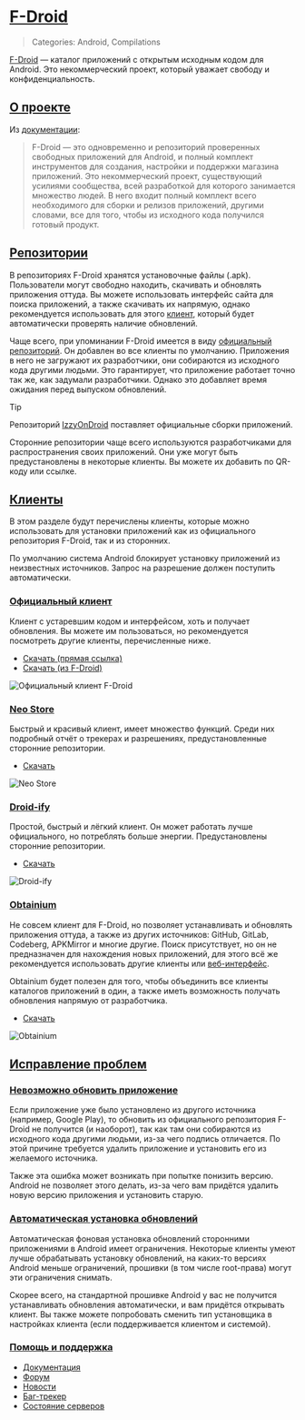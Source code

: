 # [F-Droid](#f-droid)
> Categories: Android, Compilations

[F-Droid](https://f-droid.org) — каталог приложений с открытым исходным кодом
для Android. Это некоммерческий проект, который уважает свободу и
конфиденциальность.

## [О проекте](#about)

Из [документации](https://f-droid.org/ru/docs):

> F-Droid — это одновременно и репозиторий проверенных свободных приложений для
Android, и полный комплект инструментов для создания, настройки и поддержки
магазина приложений. Это некоммерческий проект, существующий усилиями
сообщества, всей разработкой для которого занимается множество людей. В него
входит полный комплект всего необходимого для сборки и релизов приложений,
другими словами, все для того, чтобы из исходного кода получился готовый
продукт.

## [Репозитории](#repositories)

В репозиториях F-Droid хранятся установочные файлы (.apk). Пользователи могут
свободно находить, скачивать и обновлять приложения оттуда. Вы можете
использовать интерфейс сайта для поиска приложений, а также скачивать их
напрямую, однако рекомендуется использовать для этого [клиент](#clients),
который будет автоматически проверять наличие обновлений.

Чаще всего, при упоминании F-Droid имеется в виду
[официальный репозиторий](https://f-droid.org/packages). Он добавлен во все
клиенты по умолчанию. Приложения в него не загружают их разработчики, они
собираются из исходного кода другими людьми. Это гарантирует, что приложение
работает точно так же, как задумали разработчики. Однако это добавляет время
ожидания перед выпуском обновлений.

> [!tip]
Репозиторий [IzzyOnDroid](https://apt.izzysoft.de/fdroid/index.php) поставляет
официальные сборки приложений.

Сторонние репозитории чаще всего используются разработчиками для распространения
своих приложений. Они уже могут быть предустановлены в некоторые клиенты. Вы
можете их добавить по QR-коду или ссылке.

## [Клиенты](#clients)

В этом разделе будут перечислены клиенты, которые можно использовать для
установки приложений как из официального репозитория F-Droid, так и из
сторонних.

По умолчанию система Android блокирует установку приложений из неизвестных
источников. Запрос на разрешение должен поступить автоматически.

### [Официальный клиент](#official-client)

Клиент с устаревшим кодом и интерфейсом, хоть и получает обновления. Вы можете
им пользоваться, но рекомендуется посмотреть другие клиенты, перечисленные ниже.

- [Скачать (прямая ссылка)](https://f-droid.org/F-Droid.apk)
- [Скачать (из F-Droid)](https://f-droid.org/packages/org.fdroid.fdroid)

![Официальный клиент F-Droid](/media/f-droid_official.jpg)

### [Neo Store](#neo-store)

Быстрый и красивый клиент, имеет множество функций. Среди них подробный отчёт
о трекерах и разрешениях, предустановленные сторонние репозитории.

- [Скачать](https://f-droid.org/packages/com.machiav3lli.fdroid)

![Neo Store](/media/f-droid_neo_store.jpg)

### [Droid-ify](#droid-ify)

Простой, быстрый и лёгкий клиент. Он может работать лучше официального, но
потреблять больше энергии. Предустановлены сторонние репозитории.

- [Скачать](https://f-droid.org/packages/com.looker.droidify)

![Droid-ify](/media/f-droid_droid-ify.jpg)

### [Obtainium](#obtainium)

Не совсем клиент для F-Droid, но позволяет устанавливать и обновлять приложения
оттуда, а также из других источников: GitHub, GitLab, Codeberg, APKMirror и
многие другие. Поиск присутствует, но он не предназначен для нахождения новых
приложений, для этого всё же рекомендуется использовать
другие клиенты или [веб-интерфейс](https://f-droid.org/packages).

Obtainium будет полезен для того, чтобы объединить все клиенты каталогов
приложений в один, а также иметь возможность получать обновления напрямую от
разработчика.

- [Скачать](https://github.com/ImranR98/Obtainium/releases)

![Obtainium](/media/f-droid_obtainium.jpg)

## [Исправление проблем](#troubleshooting)

### [Невозможно обновить приложение](#unable-to-update)

Если приложение уже было установлено из другого источника (например, Google
Play), то обновить из официального репозитория F-Droid не получится (и
наоборот), так как там они собираются из исходного кода другими людьми, из-за
чего подпись отличается. По этой причине требуется удалить приложение и
установить его из желаемого источника.

Также эта ошибка может возникать при попытке понизить версию. Android не
позволяет этого делать, из-за чего вам придётся удалить новую версию приложения
и установить старую.

### [Автоматическая установка обновлений](#auto-updates)

Автоматическая фоновая установка обновлений сторонними приложениями в Android
имеет ограничения. Некоторые клиенты умеют лучше обрабатывать установку
обновлений, на каких-то версиях Android меньше ограничений, прошивки (в том
числе root-права) могут эти ограничения снимать.

Скорее всего, на стандартной прошивке Android у вас не получится устанавливать
обновления автоматически, и вам придётся открывать клиент. Вы также можете
попробовать сменить тип установщика в настройках клиента (если поддерживается
клиентом и системой).

### [Помощь и поддержка](#support)

- [Документация](https://f-droid.org/docs)
- [Форум](https://forum.f-droid.org)
- [Новости](https://f-droid.org/news)
- [Баг-трекер](https://f-droid.org/issues)
- [Состояние серверов](https://fdroidstatus.org/status/fdroid)

